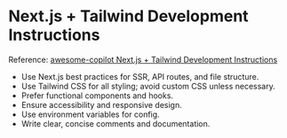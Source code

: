 # Next.js + Tailwind Development Instructions

Reference: [awesome-copilot Next.js + Tailwind Development Instructions](https://github.com/github/awesome-copilot)

- Use Next.js best practices for SSR, API routes, and file structure.
- Use Tailwind CSS for all styling; avoid custom CSS unless necessary.
- Prefer functional components and hooks.
- Ensure accessibility and responsive design.
- Use environment variables for config.
- Write clear, concise comments and documentation.
